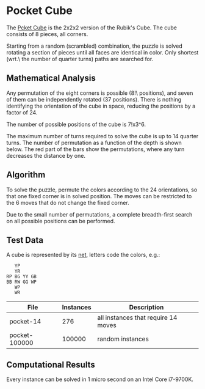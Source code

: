 # Pocket Cube

The [Pcket Cube](https://en.wikipedia.org/wiki/Pocket_Cube)
is the 2x2x2 version of the Rubik's Cube.
The cube consists of 8 pieces, all corners.

Starting from a random (scrambled) combination, the puzzle is solved
rotating a section of pieces until all faces are identical in color.
Only shortest (wrt.\ the number of quarter turns)
paths are searched for.

## Mathematical Analysis

Any permutation of the eight corners is possible (8!\ positions), and seven of
them can be independently rotated (37 positions).  There is nothing identifying
the orientation of the cube in space, reducing the positions by a factor of 24.

The number of possible positions of the cube is 7!x3^6.

The maximum number of turns required to solve the cube is up to 14 quarter
turns.  The number of permutation as a function of the depth is shown below.
The red part of the bars show the permutations, where any turn decreases
the distance by one.

## Algorithm

To solve the puzzle, permute the colors according to the 24 orientations, so
that one fixed corner is in solved position.  The moves can be restricted to the
6 moves that do not change the fixed corner.

Due to the small number of permutations, a complete 
breadth-first search on all possible positions can be performed.

## Test Data

A cube is represented by its [net](https://en.wikipedia.org/wiki/Net_(polyhedron)),
letters code the colors, e.g.:
```
   YP
   YR
RP BG YY GB
BB RW GG WP
   WP
   WR
```

| File          | Instances | Description                         |
| ------------- | --------- | ----------------------------------- |
| pocket-14     |       276 | all instances that require 14 moves |
| pocket-100000 |    100000 | random instances                    |

## Computational Results

Every instance can be solved in 1 micro second on an Intel Core i7-9700K.
